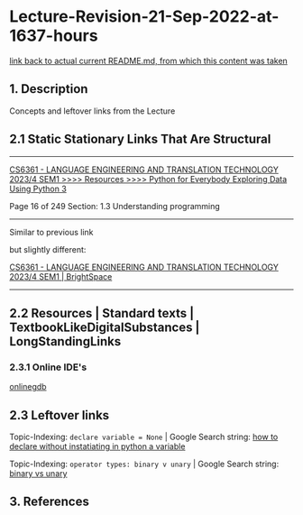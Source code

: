 # Lecture-Revision-21-Sep-2022-at-1637-hours

[link back to actual current README.md, from which this content was taken](README.md)

## 1. Description

Concepts and leftover links from the Lecture

## 2.1 Static Stationary Links That Are Structural

____

[CS6361 - LANGUAGE ENGINEERING AND TRANSLATION TECHNOLOGY 2023/4 SEM1 >>>> Resources >>>> Python for Everybody Exploring Data Using Python 3](https://learn.ul.ie/d2l/le/lessons/10832/topics/435971)

Page 16 of 249
Section:
1.3 Understanding programming

____

Similar to previous link

but slightly different:

[CS6361 - LANGUAGE ENGINEERING AND TRANSLATION TECHNOLOGY 2023/4 SEM1 | BrightSpace](https://learn.ul.ie/d2l/le/lessons/10832/topics/454828)

____

## 2.2 Resources | Standard texts | TextbookLikeDigitalSubstances | LongStandingLinks

### 2.3.1 Online IDE's

[onlinegdb](https://www.onlinegdb.com/)

## 2.3 Leftover links

Topic-Indexing: `declare variable = None` | Google Search string: [how to declare without instatiating in python a variable](https://www.google.com/search?q=how+to+declare+without+instatiating+in+python+a+variable&sca_esv=567266337&source=hp&ei=Kj4MZfC7FPmyhbIP7YGwqAY&iflsig=AO6bgOgAAAAAZQxMOkxucGudMc9LVTvwtgAAeiFQRIUA&ved=0ahUKEwjw-MX84LuBAxV5WUEAHe0ADGUQ4dUDCAk&uact=5&oq=how+to+declare+without+instatiating+in+python+a+variable&gs_lp=Egdnd3Mtd2l6Ijhob3cgdG8gZGVjbGFyZSB3aXRob3V0IGluc3RhdGlhdGluZyBpbiBweXRob24gYSB2YXJpYWJsZTIHECEYoAEYCkjAVVAAWLNUcAN4AJABAJgBY6ABlhiqAQI1OLgBA8gBAPgBAcICCxAAGIAEGLEDGIMBwgILEC4YigUYsQMYgwHCAhEQLhiABBixAxiDARjHARjRA8ICERAuGIMBGMcBGLEDGNEDGIAEwgILEC4YgAQYxwEYrwHCAgsQLhiABBixAxiDAcICCxAAGIoFGLEDGIMBwgIIEAAYgAQYsQPCAggQLhiABBixA8ICCBAuGIoFGLEDwgIFEAAYgATCAgQQABgDwgIOEC4YigUYsQMYxwEYrwHCAggQABiKBRixA8ICCBAAGIoFGIYDwgIHEAAYgAQYCsICBhAAGBYYHsICBBAhGBXCAggQIRgWGB4YHcICBRAhGKABwgIEECEYCsICChAhGBYYHhgPGB0&sclient=gws-wiz)

Topic-Indexing: `operator types: binary v unary` | Google Search string: [binary vs unary](https://www.google.com/search?q=binary+vs+unary&sca_esv=567266337&source=hp&ei=wzcMZbKLA4nMgAafrYT4AQ&iflsig=AO6bgOgAAAAAZQxF0-n6v5JtWByc7uNbw41UIlLkvyhE&ved=0ahUKEwjy-O_u2ruBAxUJJsAKHZ8WAR8Q4dUDCAk&uact=5&oq=binary+vs+unary&gs_lp=Egdnd3Mtd2l6Ig9iaW5hcnkgdnMgdW5hcnkyBRAAGIAEMgUQABiABDIFEAAYgAQyBhAAGBYYHjIIEAAYFhgeGA8yChAAGBYYHhgPGAoyBhAAGBYYHjIGEAAYFhgeMgYQABgWGB4yBhAAGBYYHkj5FVAAWJ0UcAB4AJABAJgBP6AB8ASqAQIxNbgBA8gBAPgBAcICCxAAGIAEGLEDGIMBwgIFEC4YgATCAhEQLhiKBRixAxiDARjHARjRA8ICERAuGIAEGLEDGIMBGMcBGNEDwgILEC4YgAQYsQMYgwHCAg4QLhiABBixAxjHARjRA8ICDhAuGK8BGMcBGLEDGIAEwgILEC4YigUYsQMYgwHCAggQABiABBixA8ICCxAAGIoFGLEDGIMBwgIIEC4YgAQYsQPCAgsQABiABBixAxjJA8ICCBAAGIoFGJID&sclient=gws-wiz)

## 3. References
